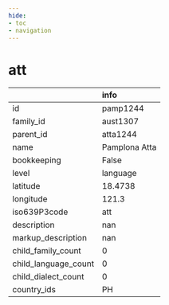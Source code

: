 ```yaml
---
hide:
- toc
- navigation
---
```

# att
|                      | info          |
|:---------------------|:--------------|
| id                   | pamp1244      |
| family_id            | aust1307      |
| parent_id            | atta1244      |
| name                 | Pamplona Atta |
| bookkeeping          | False         |
| level                | language      |
| latitude             | 18.4738       |
| longitude            | 121.3         |
| iso639P3code         | att           |
| description          | nan           |
| markup_description   | nan           |
| child_family_count   | 0             |
| child_language_count | 0             |
| child_dialect_count  | 0             |
| country_ids          | PH            |